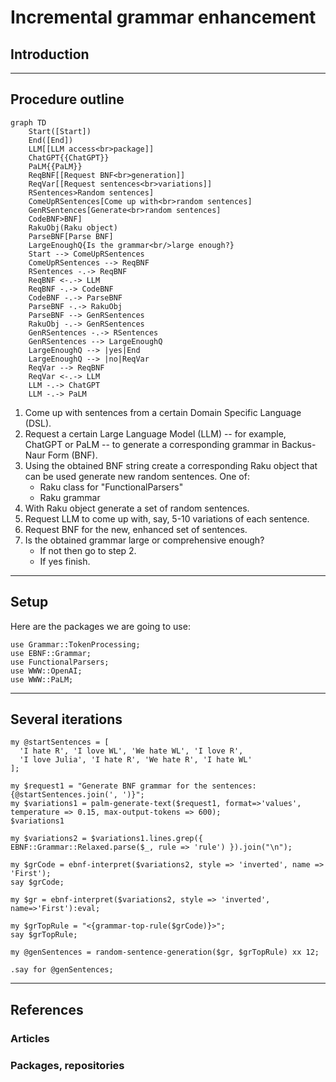 # Incremental grammar enhancement

## Introduction


-------

## Procedure outline

```mermaid
graph TD
    Start([Start])
    End([End])
    LLM[[LLM access<br>package]]
    ChatGPT{{ChatGPT}}
    PaLM{{PaLM}}
    ReqBNF[[Request BNF<br>generation]]
    ReqVar[[Request sentences<br>variations]]
    RSentences>Random sentences]
    ComeUpRSentences[Come up with<br>random sentences]
    GenRSentences[Generate<br>random sentences]
    CodeBNF>BNF]
    RakuObj(Raku object)
    ParseBNF[Parse BNF]
    LargeEnoughQ{Is the grammar<br/>large enough?}
    Start --> ComeUpRSentences
    ComeUpRSentences --> ReqBNF
    RSentences -.-> ReqBNF 
    ReqBNF <-.-> LLM
    ReqBNF -.-> CodeBNF
    CodeBNF -.-> ParseBNF 
    ParseBNF -.-> RakuObj
    ParseBNF --> GenRSentences
    RakuObj -.-> GenRSentences
    GenRSentences -.-> RSentences
    GenRSentences --> LargeEnoughQ
    LargeEnoughQ --> |yes|End
    LargeEnoughQ --> |no|ReqVar
    ReqVar --> ReqBNF
    ReqVar <-.-> LLM
    LLM -.-> ChatGPT
    LLM -.-> PaLM
```

1. Come up with sentences from a certain Domain Specific Language (DSL).
2. Request a certain Large Language Model (LLM) -- for example, ChatGPT or PaLM -- to generate a corresponding grammar in Backus-Naur Form (BNF).
3. Using the obtained BNF string create a corresponding Raku object that can be used generate new random sentences. One of:
   - Raku class for "FunctionalParsers"
   - Raku grammar
4. With Raku object generate a set of random sentences.
5. Request LLM to come up with, say, 5-10 variations of each sentence.
6. Request BNF for the new, enhanced set of sentences.
7. Is the obtained grammar large or comprehensive enough?
   - If not then go to step 2.
   - If yes finish.

-------

## Setup

Here are the packages we are going to use:

```perl6
use Grammar::TokenProcessing;
use EBNF::Grammar;
use FunctionalParsers;
use WWW::OpenAI;
use WWW::PaLM;
```

-------

## Several iterations

```perl6
my @startSentences = [
  'I hate R', 'I love WL', 'We hate WL', 'I love R', 
  'I love Julia', 'I hate R', 'We hate R', 'I hate WL' 
];
```

```perl6
my $request1 = "Generate BNF grammar for the sentences: {@startSentences.join(', ')}";
my $variations1 = palm-generate-text($request1, format=>'values', temperature => 0.15, max-output-tokens => 600);
$variations1
```

```perl6
my $variations2 = $variations1.lines.grep({ EBNF::Grammar::Relaxed.parse($_, rule => 'rule') }).join("\n");
```

```perl6
my $grCode = ebnf-interpret($variations2, style => 'inverted', name => 'First');
say $grCode;
```

```perl6
my $gr = ebnf-interpret($variations2, style => 'inverted', name=>'First'):eval;
```

```perl6
my $grTopRule = "<{grammar-top-rule($grCode)}>";
say $grTopRule;
```

```perl6
my @genSentences = random-sentence-generation($gr, $grTopRule) xx 12;

.say for @genSentences;
```

-------

## References

### Articles

### Packages, repositories